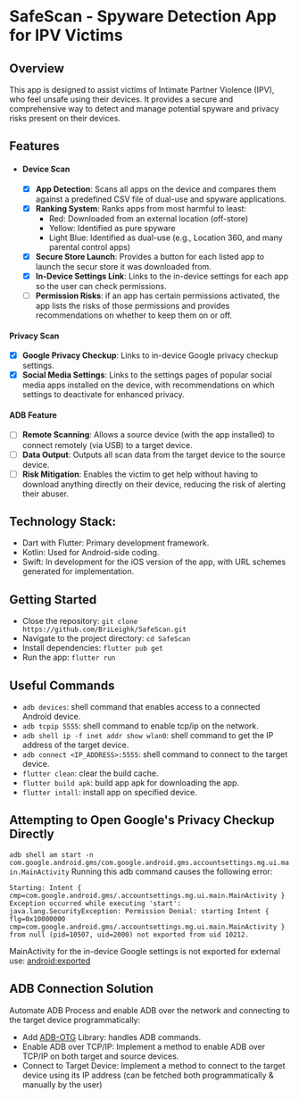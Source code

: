 # SafeScan - Spyware Detection App for IPV Victims

## Overview
This app is designed to assist victims of Intimate Partner Violence (IPV), who feel unsafe using their devices. It provides a secure and comprehensive way to detect and manage potential spyware and privacy risks present on their devices.

## Features
- #### Device Scan
  - [x] **App Detection**: Scans all apps on the device and compares them against a predefined CSV file of dual-use and spyware applications.
  - [x] **Ranking System**: Ranks apps from most harmful to least:
      - Red: Downloaded from an external location (off-store)
      - Yellow: Identified as pure spyware
      - Light Blue: Identified as dual-use (e.g., Location 360, and many parental control apps)
  - [x] **Secure Store Launch**: Provides a button for each listed app to launch the secur store it was downloaded from.
  - [x] **In-Device Settings Link**: Links to the in-device settings for each app so the user can check permissions.
  - [ ] **Permission Risks**: if an app has certain permissions activated, the app lists the risks of those permissions and provides recommendations on whether to keep them on or off.

#### Privacy Scan
- [x] **Google Privacy Checkup**: Links to in-device Google privacy checkup settings.
- [x] **Social Media Settings**: Links to the settings pages of popular social media apps installed on the device, with recommendations on which settings to deactivate for enhanced privacy.

#### ADB Feature
- [ ] **Remote Scanning**: Allows a source device (with the app installed) to connect remotely (via USB) to a target device.
- [ ] **Data Output**: Outputs all scan data from the target device to the source device.
- [ ] **Risk Mitigation**: Enables the victim to get help without having to download anything directly on their device, reducing the risk of alerting their abuser.

## Technology Stack:
- Dart with Flutter: Primary development framework.
- Kotlin: Used for Android-side coding.
- Swift: In development for the iOS version of the app, with URL schemes generated for implementation.

## Getting Started
- Close the repository: ` git clone https://github.com/BriLeighk/SafeScan.git `
- Navigate to the project directory: ` cd SafeScan `
- Install dependencies: ` flutter pub get `
- Run the app: ` flutter run `

## Useful Commands
- ```adb devices```: shell command that enables access to a connected Android device.
- ```adb tcpip 5555```: shell command to enable tcp/ip on the network.
- ```adb shell ip -f inet addr show wlan0```: shell command to get the IP address of the target device.
- ```adb connect <IP_ADDRESS>:5555```: shell command to connect to the target device.
- ```flutter clean```: clear the build cache.
- ```flutter build apk```: build app apk for downloading the app.
- ```flutter intall```: install app on specified device.

## Attempting to Open Google's Privacy Checkup Directly
```adb shell am start -n com.google.android.gms/com.google.android.gms.accountsettings.mg.ui.main.MainActivity```
Running this adb command causes the following error:
```
Starting: Intent { cmp=com.google.android.gms/.accountsettings.mg.ui.main.MainActivity }
Exception occurred while executing 'start':
java.lang.SecurityException: Permission Denial: starting Intent { flg=0x10000000 cmp=com.google.android.gms/.accountsettings.mg.ui.main.MainActivity } from null (pid=10507, uid=2000) not exported from uid 10212.
```
MainActivity for the in-device Google settings is not exported for external use: [android:exported](https://developer.android.com/privacy-and-security/risks/android-exported#:~:text=The%20android%3Aexported%20attribute%20sets,by%20its%20exact%20class%20name.)

## ADB Connection Solution
Automate ADB Process and enable ADB over the network and connecting to the target device programmatically:
- Add [ADB-OTG](https://github.com/KhunHtetzNaing/ADB-OTG) Library: handles ADB commands.
- Enable ADB over TCP/IP: Implement a method to enable ADB over TCP/IP on both target and source devices.
- Connect to Target Device: Implement a method to connect to the target device using its IP address (can be fetched both programmatically & manually by the user)
